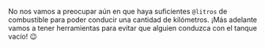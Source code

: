 No nos vamos a preocupar aún en que haya suficientes `@litros` de combustible para poder conducir una cantidad de kilómetros. ¡Más adelante vamos a tener herramientas para evitar que alguien conduzca con el tanque vacío! :wink: 